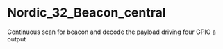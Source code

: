 # Nordic_32_Beacon_central
Continuous scan for beacon and decode the payload driving four GPIO a output
